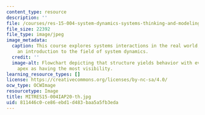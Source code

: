 ```yaml
---
content_type: resource
description: ''
file: /courses/res-15-004-system-dynamics-systems-thinking-and-modeling-for-a-complex-world-january-iap-2020/811446c0ce86ebd1d483baa5a5fb3eda_MITRES15-004IAP20-th.jpg
file_size: 22392
file_type: image/jpeg
image_metadata:
  caption: This course explores systems interactions in the real world, providing
    an introduction to the field of system dynamics.
  credit: ''
  image-alt: Flowchart depicting that structure yields behavior with events at the
    apex as having the most visibility.
learning_resource_types: []
license: https://creativecommons.org/licenses/by-nc-sa/4.0/
ocw_type: OCWImage
resourcetype: Image
title: MITRES15-004IAP20-th.jpg
uid: 811446c0-ce86-ebd1-d483-baa5a5fb3eda
---
```

